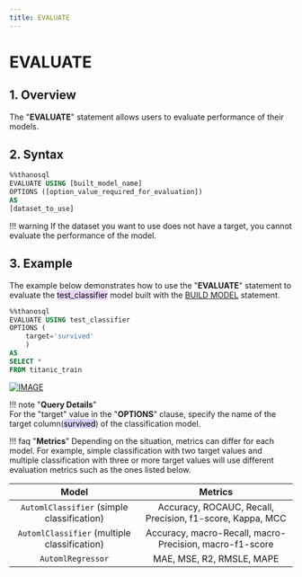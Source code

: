 ```yaml
---
title: EVALUATE
---
```


# __EVALUATE__

## __1. Overview__

The "__EVALUATE__" statement allows users to evaluate performance of their models.

## __2. Syntax__ 

```sql
%%thanosql
EVALUATE USING [built_model_name]
OPTIONS ([option_value_required_for_evaluation])
AS
[dataset_to_use]
```

!!! warning
    If the dataset you want to use does not have a target, you cannot evaluate the performance of the model.

## __3. Example__
The example below demonstrates how to use the "__EVALUATE__" statement to evaluate the <mark style="background-color:#E9D7FD ">test_classifier</mark> model built with the [BUILD MODEL](/en/how-to_guides/ThanoSQL_ml/BUILD_MODEL_SYNTAX/) statement.

```sql
%%thanosql
EVALUATE USING test_classifier
OPTIONS (
    target='survived'
    )
AS
SELECT *
FROM titanic_train
```

[![IMAGE](/img/thanosql_ml/classification/automl_classification/img2.png)](/img/thanosql_ml/classification/automl_classification/img2.png)

!!! note "__Query Details__"  
    For the "target" value in the "__OPTIONS__" clause, specify the name of the target column(<mark style="background-color:#D7D0FF">survived</mark>) of the classification model.

!!! faq "__Metrics__"
     Depending on the situation, metrics can differ for each model. For example, simple classification with two target values and multiple classification with three or more target values will use different evaluation metrics such as the ones listed below.


| Model      | Metrics                     |
| :-----------: | :-----------------------------------------------: |
| `AutomlClassifier` (simple classification) | Accuracy, ROCAUC, Recall, Precision, f1-score, Kappa, MCC  |
| `AutomlClassifier` (multiple classification)       | Accuracy, macro-Recall, macro-Precision, macro-f1-score|
| `AutomlRegressor`    | MAE, MSE, R2, RMSLE, MAPE|